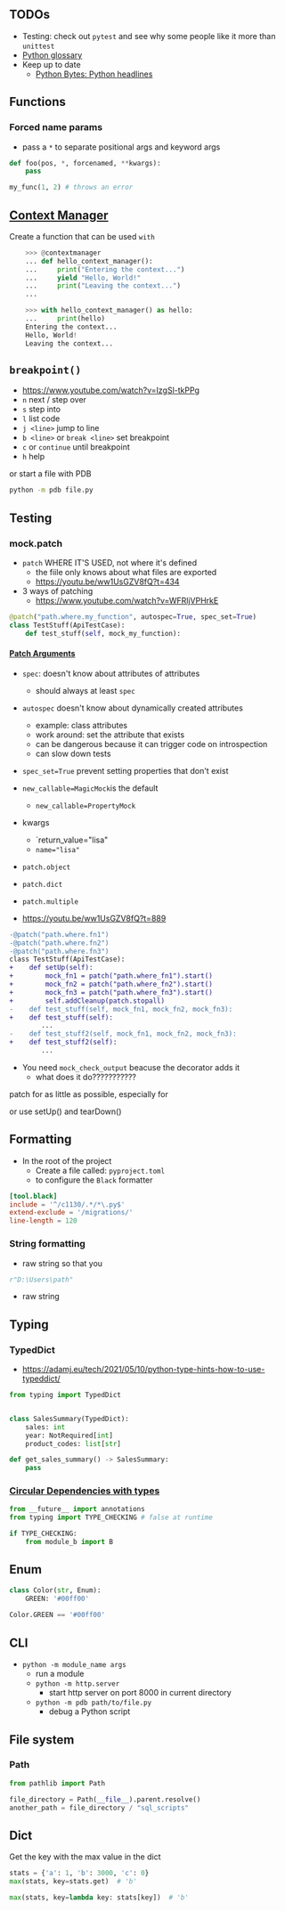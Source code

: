 ## TODOs
* Testing: check out `pytest` and see why some people like it more than `unittest`
* [Python glossary](https://docs.python.org/3/glossary.html)
* Keep up to date
    * [Python Bytes: Python headlines](https://pythonbytes.fm/)

## Functions
### Forced name params
* pass a `*` to separate positional args and keyword args
```python
def foo(pos, *, forcenamed, **kwargs):
    pass

my_func(1, 2) # throws an error
```


## [Context Manager](https://realpython.com/python-with-statement/#creating-function-based-context-managers)
Create a function that can be used `with`

```python
    >>> @contextmanager
    ... def hello_context_manager():
    ...     print("Entering the context...")
    ...     yield "Hello, World!"
    ...     print("Leaving the context...")
    ...

    >>> with hello_context_manager() as hello:
    ...     print(hello)
    Entering the context...
    Hello, World!
    Leaving the context...
```

## `breakpoint()`
* https://www.youtube.com/watch?v=IzgSl-tkPPg
* `n` next / step over
* `s` step into
* `l` list code
* `j <line>` jump to line
* `b <line>` or `break <line>` set breakpoint
* `c` or `continue` until breakpoint
* `h` help

or start a file with PDB

```bash
python -m pdb file.py
```

## Testing


### mock.patch
* `patch` WHERE IT'S USED, not where it's defined
    * the fiile only knows about what files are exported
    * https://youtu.be/ww1UsGZV8fQ?t=434
* 3 ways of patching
    * https://www.youtube.com/watch?v=WFRljVPHrkE

```py
@patch("path.where.my_function", autospec=True, spec_set=True)
class TestStuff(ApiTestCase):
    def test_stuff(self, mock_my_function):
```


#### [Patch Arguments](https://youtu.be/ww1UsGZV8fQ?t=1164)
* `spec`: doesn't know about attributes of attributes
    * should always at least `spec`
* `autospec` doesn't know about dynamically created attributes
    * example: class attributes
    * work around: set the attribute that exists
    * can be dangerous because it can trigger code on introspection
    * can slow down tests
* `spec_set=True` prevent setting properties that don't exist
* `new_callable=MagicMock`is the default
    * `new_callable=PropertyMock`
* kwargs
    * `return_value="lisa"
    * `name="lisa"`
* `patch.object`
* `patch.dict`
* `patch.multiple`

* https://youtu.be/ww1UsGZV8fQ?t=889
```diff
-@patch("path.where.fn1")
-@patch("path.where.fn2")
-@patch("path.where.fn3")
class TestStuff(ApiTestCase):
+    def setUp(self):
+        mock_fn1 = patch("path.where_fn1").start()
+        mock_fn2 = patch("path.where_fn2").start()
+        mock_fn3 = patch("path.where_fn3").start()
+        self.addCleanup(patch.stopall)
-    def test_stuff(self, mock_fn1, mock_fn2, mock_fn3):
+    def test_stuff(self):
        ...
-    def test_stuff2(self, mock_fn1, mock_fn2, mock_fn3):
+    def test_stuff2(self):
        ...
```

* You need `mock_check_output` beacuse the decorator adds it
    * what does it do???????????

patch for as little as possible, especially for 

or use setUp() and tearDown()

## Formatting

- In the root of the project
  - Create a file called: `pyproject.toml`
  - to configure the `Black` formatter

```toml
[tool.black]
include = '^/c1130/.*/*\.py$'
extend-exclude = '/migrations/'
line-length = 120
```

### String formatting

* raw string so that you 

```python
r"D:\Users\path"
```
* raw string


## Typing

### TypedDict
* https://adamj.eu/tech/2021/05/10/python-type-hints-how-to-use-typeddict/
```python
from typing import TypedDict


class SalesSummary(TypedDict):
    sales: int
    year: NotRequired[int]
    product_codes: list[str]

def get_sales_summary() -> SalesSummary:
    pass
```

### [Circular Dependencies with types](https://www.youtube.com/watch?v=UnKa_t-M_kM&t=213s)
```python
from __future__ import annotations
from typing import TYPE_CHECKING # false at runtime

if TYPE_CHECKING:
    from module_b import B
```

## Enum
```python
class Color(str, Enum):
    GREEN: '#00ff00'
    
Color.GREEN == '#00ff00'
```

## CLI
* `python -m module_name args`
    * run a module
    * `python -m http.server`
        * start http server on port 8000 in current directory
    * `python -m pdb path/to/file.py`
        * debug a Python script



## File system

### Path

```python
from pathlib import Path

file_directory = Path(__file__).parent.resolve()
another_path = file_directory / "sql_scripts"
```

## Dict


Get the key with the max value in the dict
```python
stats = {'a': 1, 'b': 3000, 'c': 0}
max(stats, key=stats.get)  # 'b'

max(stats, key=lambda key: stats[key])  # 'b'
```